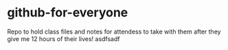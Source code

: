 # github-for-everyone
Repo to hold class files and notes for attendess to take with them after they give me 12 hours of their lives!
asdfsadf
